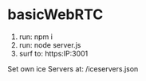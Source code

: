 # basicWebRTC

1. run: npm i
2. run: node server.js
3. surf to: https:IP:3001


Set own ice Servers at: /iceservers.json